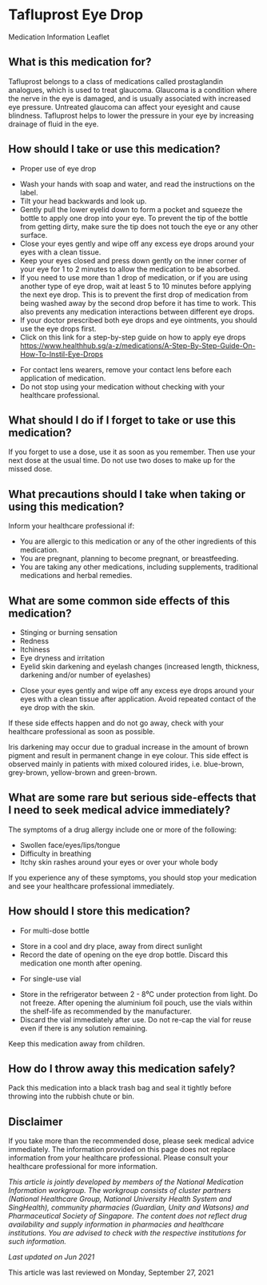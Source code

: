 # Tafluprost Eye Drop

Medication Information Leaflet

What is this medication for?
----------------------------

Tafluprost belongs to a class of medications called prostaglandin analogues, which is used to treat glaucoma. Glaucoma is a condition where the nerve in the eye is damaged, and is usually associated with increased eye pressure. Untreated glaucoma can affect your eyesight and cause blindness. Tafluprost helps to lower the pressure in your eye by increasing drainage of fluid in the eye.

How should I take or use this medication?
-----------------------------------------

* Proper use of eye drop

+ Wash your hands with soap and water, and read the instructions on the label.
+ Tilt your head backwards and look up.
+ Gently pull the lower eyelid down to form a pocket and squeeze the bottle to apply one drop into your eye. To prevent the tip of the bottle from getting dirty, make sure the tip does not touch the eye or any other surface.
+ Close your eyes gently and wipe off any excess eye drops around your eyes with a clean tissue.
+ Keep your eyes closed and press down gently on the inner corner of your eye for 1 to 2 minutes to allow the medication to be absorbed.
+ If you need to use more than 1 drop of medication, or if you are using another type of eye drop, wait at least 5 to 10 minutes before applying the next eye drop. This is to prevent the first drop of medication from being washed away by the second drop before it has time to work. This also prevents any medication interactions between different eye drops.
+ If your doctor prescribed both eye drops and eye ointments, you should use the eye drops first.
+ Click on this link for a step-by-step guide on how to apply eye drops
  <https://www.healthhub.sg/a-z/medications/A-Step-By-Step-Guide-On-How-To-Instil-Eye-Drops>

* For contact lens wearers, remove your contact lens before each application of medication.
* Do not stop using your medication without checking with your healthcare professional.

What should I do if I forget to take or use this medication?
------------------------------------------------------------

If you forget to use a dose, use it as soon as you remember. Then use your next dose at the usual time. Do not use two doses to make up for the missed dose.

What precautions should I take when taking or using this medication?
--------------------------------------------------------------------

Inform your healthcare professional if:

* You are allergic to this medication or any of the other ingredients of this medication.
* You are pregnant, planning to become pregnant, or breastfeeding.
* You are taking any other medications, including supplements, traditional medications and herbal remedies.

What are some common side effects of this medication?
-----------------------------------------------------

* Stinging or burning sensation
* Redness
* Itchiness
* Eye dryness and irritation
* Eyelid skin darkening and eyelash changes (increased length, thickness, darkening and/or number of eyelashes)

+ Close your eyes gently and wipe off any excess eye drops around your eyes with a clean tissue after application. Avoid repeated contact of the eye drop with the skin.

If these side effects happen and do not go away, check with your healthcare professional as soon as possible.

Iris darkening may occur due to gradual increase in the amount of brown pigment and result in permanent change in eye colour. This side effect is observed mainly in patients with mixed coloured irides, i.e. blue-brown, grey-brown, yellow-brown and green-brown.

What are some rare but serious side-effects that I need to seek medical advice immediately?
-------------------------------------------------------------------------------------------

The symptoms of a drug allergy include one or more of the following:

* Swollen face/eyes/lips/tongue
* Difficulty in breathing
* Itchy skin rashes around your eyes or over your whole body

If you experience any of these symptoms, you should stop your medication and see your healthcare professional immediately.

How should I store this medication?
-----------------------------------

* For multi-dose bottle

+ Store in a cool and dry place, away from direct sunlight
+ Record the date of opening on the eye drop bottle. Discard this medication one month after opening.

* For single-use vial

+ Store in the refrigerator between 2 - 8⁰C under protection from light. Do not freeze. After opening the aluminium foil pouch, use the vials within the shelf-life as recommended by the manufacturer.
+ Discard the vial immediately after use. Do not re-cap the vial for reuse even if there is any solution remaining.

Keep this medication away from children.

How do I throw away this medication safely?
-------------------------------------------

Pack this medication into a black trash bag and seal it tightly before throwing into the rubbish chute or bin.

Disclaimer
----------

If you take more than the recommended dose, please seek medical advice immediately. The information provided on this page does not replace information from your healthcare professional. Please consult your healthcare professional for more information.

*This article is jointly developed by members of the National Medication Information workgroup. The workgroup consists of cluster partners (National Healthcare Group, National University Health System and SingHealth), community pharmacies (Guardian, Unity and Watsons) and Pharmaceutical Society of Singapore. The content does not reflect drug availability and supply information in pharmacies and healthcare institutions. You are advised to check with the respective institutions for such information.*

*Last updated on Jun 2021*

This article was last reviewed on
Monday, September 27, 2021